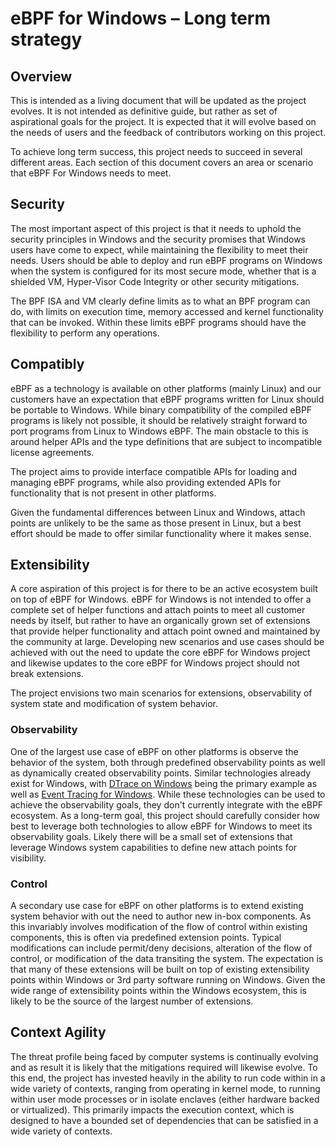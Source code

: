 # eBPF for Windows – Long term strategy

## Overview

This is intended as a living document that will be updated as the project
evolves. It is not intended as definitive guide, but rather as set of
aspirational goals for the project. It is expected that it will evolve based on
the needs of users and the feedback of contributors working on this project.

To achieve long term success, this project needs to succeed in several
different areas. Each section of this document covers an area or scenario that
eBPF For Windows needs to meet.

## Security

The most important aspect of this project is that it needs to uphold the security
principles in Windows and the security promises that Windows users have come
to expect, while maintaining the flexibility to meet their needs.
Users should be able to deploy and run eBPF programs on Windows when the
system is configured for its most secure mode, whether that is a shielded VM,
Hyper-Visor Code Integrity or other security mitigations.

The BPF ISA and VM clearly define limits as to what an BPF program can do, with
limits on execution time, memory accessed and kernel functionality that can be
invoked. Within these limits eBPF programs should have the flexibility to
perform any operations.

## Compatibly

eBPF as a technology is available on other platforms (mainly Linux) and our
customers have an expectation that eBPF programs written for Linux should be
portable to Windows. While binary compatibility of the compiled eBPF programs is
likely not possible, it should be relatively straight forward to port programs
from Linux to Windows eBPF. The main obstacle to this is around helper APIs and
the type definitions that are subject to incompatible license agreements.

The project aims to provide interface compatible APIs for loading and managing
eBPF programs, while also providing extended APIs for functionality that is not
present in other platforms.

Given the fundamental differences between Linux and Windows, attach points are
unlikely to be the same as those present in Linux, but a best effort should be
made to offer similar functionality where it makes sense.

## Extensibility

A core aspiration of this project is for there to be an active ecosystem built
on top of eBPF for Windows. eBPF for Windows is not intended to offer a complete
set of helper functions and attach points to meet all customer needs by itself,
but rather to have an organically grown set of extensions that provide helper
functionality and attach point owned and maintained by the community at large.
Developing new scenarios and use cases should be achieved with out the need to
update the core eBPF for Windows project and likewise updates to the core eBPF
for Windows project should not break extensions.

The project envisions two main scenarios for extensions, observability of system
state and modification of system behavior.

### Observability

One of the largest use case of eBPF on other platforms is observe the behavior
of the system, both through predefined observability points as well as
dynamically created observability points. Similar technologies already exist for
Windows, with [DTrace on Windows](https://docs.microsoft.com/en-us/windows-hardware/drivers/devtest/dtrace)
being the primary example as well as
[Event Tracing for Windows](https://docs.microsoft.com/en-us/windows/win32/etw/event-tracing-portal).
While these technologies can be used to achieve the observability goals, they
don't currently integrate with the eBPF ecosystem. As a long-term goal, this
project should carefully consider how best to leverage both technologies to
allow eBPF for Windows to meet its observability goals. Likely there will be a
small set of extensions that leverage Windows system capabilities to define new
attach points for visibility.

### Control

A secondary use case for eBPF on other platforms is to extend existing system
behavior with out the need to author new in-box components. As this invariably
involves modification of the flow of control within existing components, this is
often via predefined extension points. Typical modifications can include
permit/deny decisions, alteration of the flow of control, or modification of the
data transiting the system. The expectation is that many of these extensions
will be built on top of existing extensibility points within Windows or 3rd
party software running on Windows. Given the wide range of extensibility points
within the Windows ecosystem, this is likely to be the source of the largest
number of extensions.

## Context Agility

The threat profile being faced by computer systems is continually evolving and
as result it is likely that the mitigations required will likewise evolve. To
this end, the project has invested heavily in the ability to run code within in
a wide variety of contexts, ranging from operating in kernel mode, to running
within user mode processes or in isolate enclaves (either hardware backed or
virtualized). This primarily impacts the execution context, which is designed to
have a bounded set of dependencies that can be satisfied in a wide variety of
contexts.
